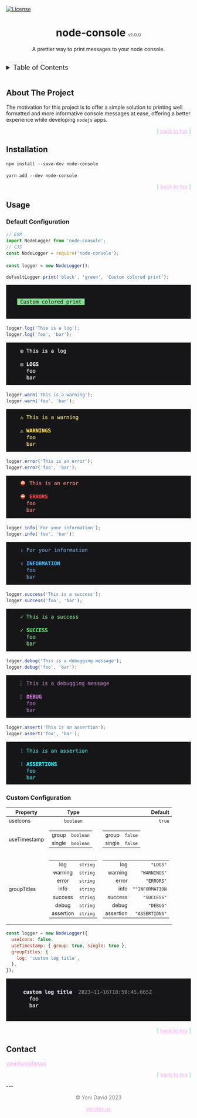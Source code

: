 <a id="readme-top"></a>

[![License](https://img.shields.io/badge/License-MIT-yellow.svg)](https://opensource.org/licenses/MIT)

<div align="center">
  <h1 align="center">
    node-console  <span style="font-size: 12px; color: grey;">v1.0.0</span>
  </h1>
  <p>A prettier way to print messages to your node console.</p>
</div>
<br />

  <!-- TABLE OF CONTENTS -->
  <details>
    <summary style="font-size: 18px;">Table of Contents</summary>
    <ol>
      <li>
        <a href="#about-the-project">About The Project</a>
      </li>
      <li>
        <a href="#installation">Installation</a>
      </li>
      <li><a href="#usage">Usage</a></li>
      <li><a href="#contact">Contact</a></li>
    </ol>
  </details>
  <br/>

  <!-- ABOUT THE PROJECT -->

## About The Project

The motivation for this project is to offer a simple solution to printing well formatted and more informative console messages at ease, offering a better experience while developing `nodejs` apps.

  <p align="right" style="color: #5ce087;">
    [ <a href="#readme-top" style="color: #ffa7f6;">back to top</a> ]
  </p>

  <!-- Installation -->

## Installation

```
npm install --save-dev node-console

yarn add --dev node-console
```

  <p align="right" style="color: #5ce087;">
    [ <a href="#readme-top" style="color: #ffa7f6;">back to top</a> ]
  </p>

## Usage

### Default Configuration

```javascript
// ESM
import NodeLogger from 'node-console';
// CJS
const NodeLogger = require('node-console');

const logger = new NodeLogger();
```

```javascript
defaultLogger.print('black', 'green', 'Custom colored print');
```

![logger.print()](./assets/print.png)

```javascript
logger.log('This is a log');
logger.log('foo', 'bar');
```

![logger.log()](./assets/defaultLog.png)

```javascript
logger.warn('This is a warning');
logger.warn('foo', 'bar');
```

![logger.warn()](./assets/defaultWarn.png)

```javascript
logger.error('This is an error');
logger.error('foo', 'bar');
```

![logger.error()](./assets/defaultError.png)

```javascript
logger.info('For your information');
logger.info('foo', 'bar');
```

![logger.info()](./assets/defaultInfo.png)

```javascript
logger.success('This is a success');
logger.success('foo', 'bar');
```

![logger.success()](./assets/defaultSuccess.png)

```javascript
logger.debug('This is a debugging message');
logger.debug('foo', 'bar');
```

![logger.debug()](./assets/defaultDebug.png)

```javascript
logger.assert('This is an assertion');
logger.assert('foo', 'bar');
```

![logger.assert()](./assets/defaultAssert.png)

### Custom Configuration

| Property     |                                                                                                                                                            Type                                                                                                                                                             |                                                                                                                                                                                                                                                                                                                                            Default |
| ------------ | :-------------------------------------------------------------------------------------------------------------------------------------------------------------------------------------------------------------------------------------------------------------------------------------------------------------------------: | -------------------------------------------------------------------------------------------------------------------------------------------------------------------------------------------------------------------------------------------------------------------------------------------------------------------------------------------------: |
| useIcons     |                                                                                                                                                          `boolean`                                                                                                                                                          |                                                                                                                                                                                                                                                                                                                                             `true` |
| useTimestamp |                                                                                                      <table><tbody><tr><td>group</td><td>`boolean`</td></tr><tr><td>single</td><td>`boolean`</td></tr></tbody></table>                                                                                                      |                                                                                                                                                                                                                                      <table><tbody><tr><td>group</td><td>`false`</td></tr><tr><td>single</td><td>`false`</td></tr></tbody></table> |
| groupTitles  | <table><tbody><tr><td>log</td><td>`string`</td></tr><tr><td>warning</td><td>`string`</td></tr><tr><td>error</td><td>`string`</td></tr><tr><td>info</td><td>`string`</td></tr><tr><td>success</td><td>`string`</td></tr><tr><td>debug</td><td>`string`</td></tr><tr><td>assertion</td><td>`string`</td></tr></tbody></table> | <table><tbody><tr><td>log</td><td>`"LOGS"`</td></tr><tr><td>warning</td><td>`"WARNINGS"`</td></tr><tr><td>error</td><td>`"ERRORS"`</td></tr><tr><td>info</td><td>`""INFORMATION`</td></tr><tr><td>success</td><td>`"SUCCESS"`</td></tr><tr><td>debug</td><td>`"DEBUG"`</td></tr><tr><td>assertion</td><td>`"ASSERTIONS"`</td></tr></tbody></table> |

```javascript
const logger = new NodeLogger({
  useIcons: false,
  useTimestamp: { group: true, single: true },
  groupTitles: {
    log: 'custom log title',
  },
});
```

![logger.assert()](./assets/customConfig.png)

  <p align="right" style="color: #5ce087;">
    [ <a href="#readme-top" style="color: #ffa7f6;">back to top</a> ]
  </p>

## Contact

<a href="mailto:yoni@yondav.us" style="color: #ffa7f6;">
  yoni@yondav.us
</a>

  <p align="right" style="color: #5ce087;">
    [ <a href="#readme-top" style="color: #ffa7f6;">back to top</a> ]
  </p>
---

<div align="center">
  <p style="color: grey;">&#169; Yoni David 2023</p>
      <a
        href="https:yondav.us"
        target="_blank"
        rel="noopener noreferrer"
        style="color: #ffa7f6;"
      >
        yondav.us
      </a>
</div>
